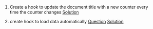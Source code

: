 1. Create a hook to update the document title with a new counter every time the counter changes
[Solution](https://codesandbox.io/s/use-document-title-question-forked-1sw0vz?file=/src/App.jsx)

2. create hook to load data automatically [Question](https://codesandbox.io/s/useasync-exercise-jv4zgw)
[Solution]()
